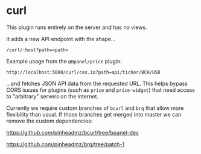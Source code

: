 # curl

This plugin runs entirely on the server and has no views.

It adds a new API endpoint with the shape...

```
/curl/:host?path=<path>
```

Example usage from the `@Bpanel/price` plugin:

```
http://localhost:5000/curl/cex.io?path=api/ticker/BCH/USD
```

...and fetches JSON API data from the requested URL. This helps bypass CORS
issues for plugins (such as `price` and `price-widget`) that need access
to "arbitrary" servers on the internet.

Currently we require custom branches of `bcurl` and `brq` that allow more
flexibility than usual. If those branches get merged into master we can remove
the custom dependencies:
  
https://github.com/pinheadmz/bcurl/tree/bpanel-dev

https://github.com/pinheadmz/brq/tree/patch-1